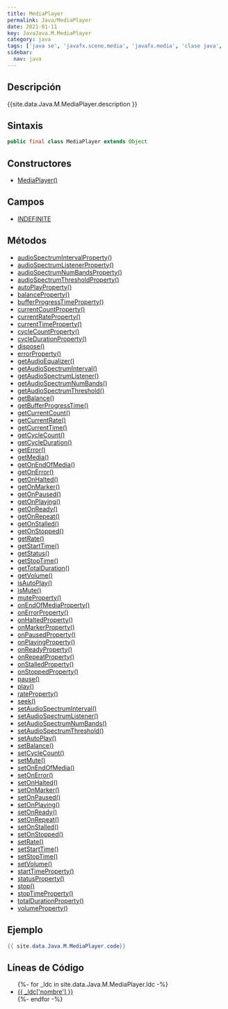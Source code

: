 ```yaml
---
title: MediaPlayer
permalink: Java/MediaPlayer
date: 2021-01-11
key: JavaJava.M.MediaPlayer
category: java
tags: ['java se', 'javafx.scene.media', 'javafx.media', 'clase java', 'JavaFX 2.0']
sidebar: 
  nav: java
---
```


## Descripción
{{site.data.Java.M.MediaPlayer.description }}

## Sintaxis
~~~java
public final class MediaPlayer extends Object
~~~

## Constructores
* [MediaPlayer()](/Java/MediaPlayer/MediaPlayer/)

## Campos
* [INDEFINITE](/Java/MediaPlayer/INDEFINITE)

## Métodos
* [audioSpectrumIntervalProperty()](/Java/MediaPlayer/audioSpectrumIntervalProperty)
* [audioSpectrumListenerProperty()](/Java/MediaPlayer/audioSpectrumListenerProperty)
* [audioSpectrumNumBandsProperty()](/Java/MediaPlayer/audioSpectrumNumBandsProperty)
* [audioSpectrumThresholdProperty()](/Java/MediaPlayer/audioSpectrumThresholdProperty)
* [autoPlayProperty()](/Java/MediaPlayer/autoPlayProperty)
* [balanceProperty()](/Java/MediaPlayer/balanceProperty)
* [bufferProgressTimeProperty()](/Java/MediaPlayer/bufferProgressTimeProperty)
* [currentCountProperty()](/Java/MediaPlayer/currentCountProperty)
* [currentRateProperty()](/Java/MediaPlayer/currentRateProperty)
* [currentTimeProperty()](/Java/MediaPlayer/currentTimeProperty)
* [cycleCountProperty()](/Java/MediaPlayer/cycleCountProperty)
* [cycleDurationProperty()](/Java/MediaPlayer/cycleDurationProperty)
* [dispose()](/Java/MediaPlayer/dispose)
* [errorProperty()](/Java/MediaPlayer/errorProperty)
* [getAudioEqualizer()](/Java/MediaPlayer/getAudioEqualizer)
* [getAudioSpectrumInterval()](/Java/MediaPlayer/getAudioSpectrumInterval)
* [getAudioSpectrumListener()](/Java/MediaPlayer/getAudioSpectrumListener)
* [getAudioSpectrumNumBands()](/Java/MediaPlayer/getAudioSpectrumNumBands)
* [getAudioSpectrumThreshold()](/Java/MediaPlayer/getAudioSpectrumThreshold)
* [getBalance()](/Java/MediaPlayer/getBalance)
* [getBufferProgressTime()](/Java/MediaPlayer/getBufferProgressTime)
* [getCurrentCount()](/Java/MediaPlayer/getCurrentCount)
* [getCurrentRate()](/Java/MediaPlayer/getCurrentRate)
* [getCurrentTime()](/Java/MediaPlayer/getCurrentTime)
* [getCycleCount()](/Java/MediaPlayer/getCycleCount)
* [getCycleDuration()](/Java/MediaPlayer/getCycleDuration)
* [getError()](/Java/MediaPlayer/getError)
* [getMedia()](/Java/MediaPlayer/getMedia)
* [getOnEndOfMedia()](/Java/MediaPlayer/getOnEndOfMedia)
* [getOnError()](/Java/MediaPlayer/getOnError)
* [getOnHalted()](/Java/MediaPlayer/getOnHalted)
* [getOnMarker()](/Java/MediaPlayer/getOnMarker)
* [getOnPaused()](/Java/MediaPlayer/getOnPaused)
* [getOnPlaying()](/Java/MediaPlayer/getOnPlaying)
* [getOnReady()](/Java/MediaPlayer/getOnReady)
* [getOnRepeat()](/Java/MediaPlayer/getOnRepeat)
* [getOnStalled()](/Java/MediaPlayer/getOnStalled)
* [getOnStopped()](/Java/MediaPlayer/getOnStopped)
* [getRate()](/Java/MediaPlayer/getRate)
* [getStartTime()](/Java/MediaPlayer/getStartTime)
* [getStatus()](/Java/MediaPlayer/getStatus)
* [getStopTime()](/Java/MediaPlayer/getStopTime)
* [getTotalDuration()](/Java/MediaPlayer/getTotalDuration)
* [getVolume()](/Java/MediaPlayer/getVolume)
* [isAutoPlay()](/Java/MediaPlayer/isAutoPlay)
* [isMute()](/Java/MediaPlayer/isMute)
* [muteProperty()](/Java/MediaPlayer/muteProperty)
* [onEndOfMediaProperty()](/Java/MediaPlayer/onEndOfMediaProperty)
* [onErrorProperty()](/Java/MediaPlayer/onErrorProperty)
* [onHaltedProperty()](/Java/MediaPlayer/onHaltedProperty)
* [onMarkerProperty()](/Java/MediaPlayer/onMarkerProperty)
* [onPausedProperty()](/Java/MediaPlayer/onPausedProperty)
* [onPlayingProperty()](/Java/MediaPlayer/onPlayingProperty)
* [onReadyProperty()](/Java/MediaPlayer/onReadyProperty)
* [onRepeatProperty()](/Java/MediaPlayer/onRepeatProperty)
* [onStalledProperty()](/Java/MediaPlayer/onStalledProperty)
* [onStoppedProperty()](/Java/MediaPlayer/onStoppedProperty)
* [pause()](/Java/MediaPlayer/pause)
* [play()](/Java/MediaPlayer/play)
* [rateProperty()](/Java/MediaPlayer/rateProperty)
* [seek()](/Java/MediaPlayer/seek)
* [setAudioSpectrumInterval()](/Java/MediaPlayer/setAudioSpectrumInterval)
* [setAudioSpectrumListener()](/Java/MediaPlayer/setAudioSpectrumListener)
* [setAudioSpectrumNumBands()](/Java/MediaPlayer/setAudioSpectrumNumBands)
* [setAudioSpectrumThreshold()](/Java/MediaPlayer/setAudioSpectrumThreshold)
* [setAutoPlay()](/Java/MediaPlayer/setAutoPlay)
* [setBalance()](/Java/MediaPlayer/setBalance)
* [setCycleCount()](/Java/MediaPlayer/setCycleCount)
* [setMute()](/Java/MediaPlayer/setMute)
* [setOnEndOfMedia()](/Java/MediaPlayer/setOnEndOfMedia)
* [setOnError()](/Java/MediaPlayer/setOnError)
* [setOnHalted()](/Java/MediaPlayer/setOnHalted)
* [setOnMarker()](/Java/MediaPlayer/setOnMarker)
* [setOnPaused()](/Java/MediaPlayer/setOnPaused)
* [setOnPlaying()](/Java/MediaPlayer/setOnPlaying)
* [setOnReady()](/Java/MediaPlayer/setOnReady)
* [setOnRepeat()](/Java/MediaPlayer/setOnRepeat)
* [setOnStalled()](/Java/MediaPlayer/setOnStalled)
* [setOnStopped()](/Java/MediaPlayer/setOnStopped)
* [setRate()](/Java/MediaPlayer/setRate)
* [setStartTime()](/Java/MediaPlayer/setStartTime)
* [setStopTime()](/Java/MediaPlayer/setStopTime)
* [setVolume()](/Java/MediaPlayer/setVolume)
* [startTimeProperty()](/Java/MediaPlayer/startTimeProperty)
* [statusProperty()](/Java/MediaPlayer/statusProperty)
* [stop()](/Java/MediaPlayer/stop)
* [stopTimeProperty()](/Java/MediaPlayer/stopTimeProperty)
* [totalDurationProperty()](/Java/MediaPlayer/totalDurationProperty)
* [volumeProperty()](/Java/MediaPlayer/volumeProperty)

## Ejemplo
~~~java
{{ site.data.Java.M.MediaPlayer.code}}
~~~

## Líneas de Código
<ul>
{%- for _ldc in site.data.Java.M.MediaPlayer.ldc -%}
   <li>
       <a href="{{_ldc['url'] }}">{{ _ldc['nombre'] }}</a>
   </li>
{%- endfor -%}
</ul>
